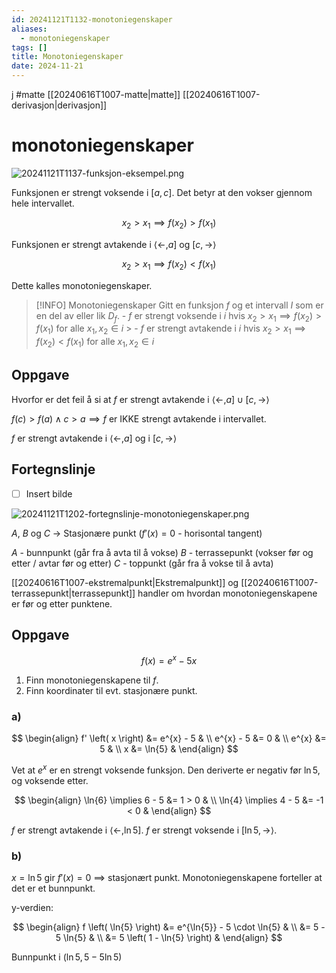 ```yaml
---
id: 20241121T1132-monotoniegenskaper
aliases:
  - monotoniegenskaper
tags: []
title: Monotoniegenskaper
date: 2024-11-21
---
```


j
#matte [[20240616T1007-matte|matte]] [[20240616T1007-derivasjon|derivasjon]]

# monotoniegenskaper

![20241121T1137-funksjon-eksempel.png](Assets/20241121T1137-funksjon-eksempel.png)

Funksjonen er strengt voksende i $\left[ a, c \right]$. Det betyr at den vokser gjennom hele intervallet.

$$
x_2 > x_1 \implies f \left( x_2 \right) > f \left( x_1 \right)
$$

Funksjonen er strengt avtakende i $\left\langle \leftarrow, a \right]$ og $\left[ c, \rightarrow \right\rangle$

$$
x_2 > x_1 \implies f \left( x_2 \right) < f \left( x_1 \right)
$$

Dette kalles monotoniegenskaper.

> [!INFO] Monotoniegenskaper
> Gitt en funksjon $f$ og et intervall $I$ som er en del av eller lik $D_f$.
> \- $f$ er strengt voksende i $i$ hvis $x_2 > x_1 \implies f \left( x_2 \right) > f \left( x_1 \right)$ for alle $x_1, x_2 \in i$ > \- $f$ er strengt avtakende i $i$ hvis $x_2 > x_1 \implies f \left( x_2 \right) < f \left( x_1 \right)$ for alle $x_1, x_2 \in i$

## Oppgave

Hvorfor er det feil å si at $f$ er strengt avtakende i $\left\langle \leftarrow, a \right] \cup \left[ c, \rightarrow \right\rangle$

$f \left( c \right) > f \left( a \right) \land c > a \implies f$ er IKKE strengt avtakende i intervallet.

$f$ er strengt avtakende i $\left\langle \leftarrow, a \right]$ og i $\left[ c, \rightarrow \right\rangle$

## Fortegnslinje

- [ ] Insert bilde

![20241121T1202-fortegnslinje-monotoniegenskaper.png](Assets/20241121T1202-fortegnslinje-monotoniegenskaper.png)

$A$, $B$ og $C$ $\rightarrow$ Stasjonære punkt ($f' \left( x \right) = 0$ - horisontal tangent)

$A$ - bunnpunkt (går fra å avta til å vokse)
$B$ - terrassepunkt (vokser før og etter / avtar før og etter)
$C$ - toppunkt (går fra å vokse til å avta)

[[20240616T1007-ekstremalpunkt|Ekstremalpunkt]] og [[20240616T1007-terrassepunkt|terrassepunkt]] handler om hvordan monotoniegenskapene er før og etter punktene.

## Oppgave

$$
f \left( x \right) = e^{x} - 5x
$$

1. Finn monotoniegenskapene til $f$.
2. Finn koordinater til evt. stasjonære punkt.

### a)

$$
\begin{align}
    f' \left( x \right) &= e^{x} - 5 & \\
    e^{x} - 5 &= 0 & \\
    e^{x} &= 5 & \\
    x &= \ln{5} &
\end{align}
$$

Vet at $e^{x}$ er en strengt voksende funksjon. Den deriverte er negativ før $\ln{5}$, og voksende etter.

$$
\begin{align}
    \ln{6} \implies 6 - 5 &= 1 > 0 & \\
    \ln{4} \implies 4 - 5 &= -1 < 0 &
\end{align}
$$

$f$ er strengt avtakende i $\left\langle \leftarrow, \ln{5} \right]$.
$f$ er strengt voksende i $\left[ \ln{5}, \rightarrow \right\rangle$.

### b)

$x = \ln{5}$ gir $f' \left( x \right) = 0$ $\implies$ stasjonært punkt.
Monotoniegenskapene forteller at det er et bunnpunkt.

y-verdien:

$$
\begin{align}
    f \left( \ln{5} \right) &= e^{\ln{5}} - 5 \cdot \ln{5} & \\
    &= 5 - 5 \ln{5} & \\
    &= 5 \left( 1 - \ln{5} \right) &
\end{align}
$$

Bunnpunkt i $\left( \ln{5}, 5-5\ln{5} \right)$
